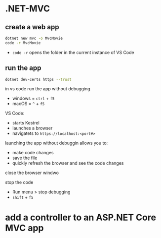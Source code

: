 # .NET-MVC

## create a web app

```bash
dotnet new mvc -o MvcMovie
code -r MvcMovie
```
- `code -r` opens the folder in the current instance of VS Code

## run the app

```bash
dotnet dev-certs https --trust
```

in vs code run the app without debugging
- windows = `ctrl` + `f5`
- macOS = `^` + `f5`

VS Code:
- starts Kestrel
- launches a browser
- navigatets to `https://localhost:<port#>`

launching the app without debuggin allows you to:
- make code changes
- save the file
- quickly refresh the browser and see the code changes

close the browser windwo

stop the code
- Run menu > stop debugging
- `shift` + `f5`

# add a controller to an ASP.NET Core MVC app
